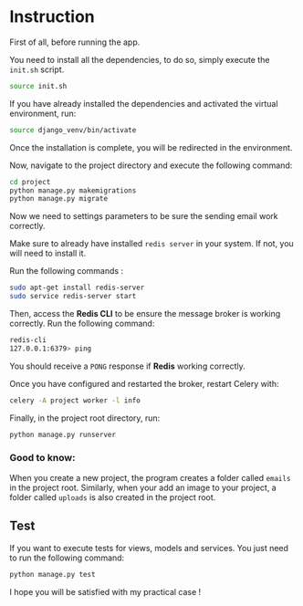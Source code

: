 # Instruction

First of all, before running the app.

You need to install all the dependencies, to do so, simply execute the `init.sh` script.
```bash
source init.sh
```
If you have already installed the dependencies and activated the virtual environment, run:
```bash
source django_venv/bin/activate
```
Once the installation is complete, you will be redirected in the environment.

Now, navigate to the project directory and execute the following command:
```bash
cd project
python manage.py makemigrations
python manage.py migrate
```

Now we need to settings parameters to be sure the sending email work correctly.

Make sure to already have installed `redis server` in your system.
If not, you will need to install it.

Run the following commands :
```bash
sudo apt-get install redis-server
sudo service redis-server start
```

Then, access the **Redis CLI** to be ensure the message broker is working correctly.
Run the following command: 
```bash
redis-cli
127.0.0.1:6379> ping
```

You should receive a `PONG` response if **Redis** working correctly.

Once you have configured and restarted the broker, restart Celery with: 
```bash
celery -A project worker -l info
```

Finally, in the project root directory, run:
```bash
python manage.py runserver
```

### Good to know: 
When you create a new project, the program creates a folder called `emails` in the project root.
Similarly, when your add an image to your project, a folder called `uploads` is also created in the project root.

## Test
If you want to execute tests for views, models and services.
You just need to run the following command:
```bash
python manage.py test
```

I hope you will be satisfied with my practical case !
